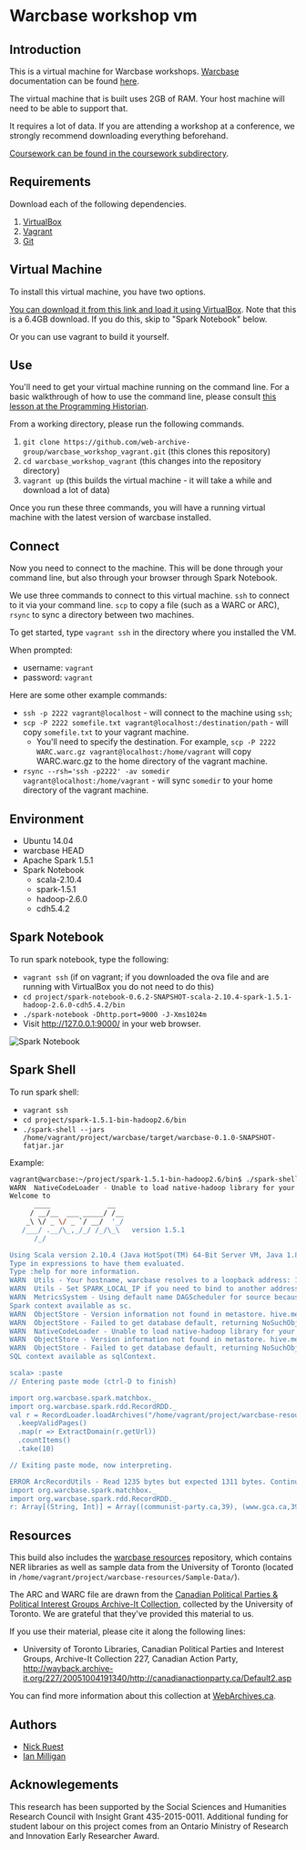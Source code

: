 # Warcbase workshop vm 

## Introduction

This is a virtual machine for Warcbase workshops. [Warcbase](http://warcbase.org) documentation can be found [here](http://docs.warcbase.org/).

The virtual machine that is built uses 2GB of RAM. Your host machine will need to be able to support that.

It requires a lot of data. If you are attending a workshop at a conference, we strongly recommend downloading everything beforehand.

[Coursework can be found in the coursework subdirectory](https://github.com/web-archive-group/warcbase_workshop_vagrant/tree/master/coursework). 

## Requirements

Download each of the following dependencies.

1. [VirtualBox](https://www.virtualbox.org/)
2. [Vagrant](http://www.vagrantup.com/)
3. [Git](https://git-scm.com/)

## Virtual Machine

To install this virtual machine, you have two options. 

[You can download it from this link and load it using VirtualBox](http://alpha.library.yorku.ca/releases/warcbase_workshop/Warcbase_workshop_VM.ova). Note that this is a 6.4GB download. If you do this, skip to "Spark Notebook" below.

Or you can use vagrant to build it yourself.

## Use

You'll need to get your virtual machine running on the command line. For a basic walkthrough of how to use the command line, please consult [this lesson at the Programming Historian](http://programminghistorian.org/lessons/intro-to-bash).

From a working directory, please run the following commands.

1. `git clone https://github.com/web-archive-group/warcbase_workshop_vagrant.git` (this clones this repository)
2. `cd warcbase_workshop_vagrant` (this changes into the repository directory)
3. `vagrant up` (this builds the virtual machine - it will take a while and download a lot of data)

Once you run these three commands, you will have a running virtual machine with the latest version of warcbase installed.

## Connect

Now you need to connect to the machine. This will be done through your command line, but also through your browser through Spark Notebook.

We use three commands to connect to this virtual machine. `ssh` to connect to it via your command line. `scp` to copy a file (such as a WARC or ARC), `rsync` to sync a directory between two machines.

To get started, type `vagrant ssh` in the directory where you installed the VM. 

When prompted:
  - username: `vagrant`
  - password: `vagrant`

Here are some other example commands:
* `ssh -p 2222 vagrant@localhost` - will connect to the machine using `ssh`;
* `scp -P 2222 somefile.txt vagrant@localhost:/destination/path` - will copy `somefile.txt` to your vagrant machine. 
  - You'll need to specify the destination. For example, `scp -P 2222 WARC.warc.gz vagrant@localhost:/home/vagrant` will copy WARC.warc.gz to the home directory of the vagrant machine.
* `rsync --rsh='ssh -p2222' -av somedir vagrant@localhost:/home/vagrant` - will sync `somedir` to your home directory of the vagrant machine.

## Environment

- Ubuntu 14.04
- warcbase HEAD
- Apache Spark 1.5.1 
- Spark Notebook
  - scala-2.10.4
  - spark-1.5.1
  - hadoop-2.6.0
  - cdh5.4.2

## Spark Notebook

To run spark notebook, type the following:

* `vagrant ssh` (if on vagrant; if you downloaded the ova file and are running with VirtualBox you do not need to do this)
* `cd project/spark-notebook-0.6.2-SNAPSHOT-scala-2.10.4-spark-1.5.1-hadoop-2.6.0-cdh5.4.2/bin`
* `./spark-notebook -Dhttp.port=9000 -J-Xms1024m`
* Visit http://127.0.0.1:9000/ in your web browser.

![Spark Notebook](https://cloud.githubusercontent.com/assets/218561/14062458/f8c6a842-f375-11e5-991b-c5d6a80c6f1a.png)

## Spark Shell

To run spark shell:

* `vagrant ssh`
* `cd project/spark-1.5.1-bin-hadoop2.6/bin`
* `./spark-shell --jars /home/vagrant/project/warcbase/target/warcbase-0.1.0-SNAPSHOT-fatjar.jar`

Example:
```bash
vagrant@warcbase:~/project/spark-1.5.1-bin-hadoop2.6/bin$ ./spark-shell --jars /home/vagrant/project/warcbase/target/warcbase-0.1.0-SNAPSHOT-fatjar.jar
WARN  NativeCodeLoader - Unable to load native-hadoop library for your platform... using builtin-java classes where applicable
Welcome to
      ____              __
     / __/__  ___ _____/ /__
    _\ \/ _ \/ _ `/ __/  '_/
   /___/ .__/\_,_/_/ /_/\_\   version 1.5.1
      /_/

Using Scala version 2.10.4 (Java HotSpot(TM) 64-Bit Server VM, Java 1.8.0_74)
Type in expressions to have them evaluated.
Type :help for more information.
WARN  Utils - Your hostname, warcbase resolves to a loopback address: 127.0.1.1; using 10.0.2.15 instead (on interface eth0)
WARN  Utils - Set SPARK_LOCAL_IP if you need to bind to another address
WARN  MetricsSystem - Using default name DAGScheduler for source because spark.app.id is not set.
Spark context available as sc.
WARN  ObjectStore - Version information not found in metastore. hive.metastore.schema.verification is not enabled so recording the schema version 1.2.0
WARN  ObjectStore - Failed to get database default, returning NoSuchObjectException
WARN  NativeCodeLoader - Unable to load native-hadoop library for your platform... using builtin-java classes where applicable
WARN  ObjectStore - Version information not found in metastore. hive.metastore.schema.verification is not enabled so recording the schema version 1.2.0
WARN  ObjectStore - Failed to get database default, returning NoSuchObjectException
SQL context available as sqlContext.

scala> :paste
// Entering paste mode (ctrl-D to finish)

import org.warcbase.spark.matchbox._ 
import org.warcbase.spark.rdd.RecordRDD._ 
val r = RecordLoader.loadArchives("/home/vagrant/project/warcbase-resources/Sample-Data/ARCHIVEIT-227-UOFTORONTO-CANPOLPINT-20060622205612-00009-crawling025.archive.org.arc.gz", sc)
  .keepValidPages()
  .map(r => ExtractDomain(r.getUrl))
  .countItems()
  .take(10)

// Exiting paste mode, now interpreting.

ERROR ArcRecordUtils - Read 1235 bytes but expected 1311 bytes. Continuing...
import org.warcbase.spark.matchbox._
import org.warcbase.spark.rdd.RecordRDD._
r: Array[(String, Int)] = Array((communist-party.ca,39), (www.gca.ca,39), (greenparty.ca,39), (www.davidsuzuki.org,34), (westernblockparty.com,26), (www.nosharia.com,24), (partimarijuana.org,22), (www.ccsd.ca,22), (canadianactionparty.ca,22), (www.nawl.ca,19))
```

## Resources

This build also includes the [warcbase resources](https://github.com/lintool/warcbase-resources) repository, which contains NER libraries as well as sample data from the University of Toronto (located in `/home/vagrant/project/warcbase-resources/Sample-Data/`).

The ARC and WARC file are drawn from the [Canadian Political Parties & Political Interest Groups Archive-It Collection](https://archive-it.org/collections/227), collected by the University of Toronto. We are grateful that they've provided this material to us.

If you use their material, please cite it along the following lines:

- University of Toronto Libraries, Canadian Political Parties and Interest Groups, Archive-It Collection 227, Canadian Action Party, http://wayback.archive-it.org/227/20051004191340/http://canadianactionparty.ca/Default2.asp

You can find more information about this collection at [WebArchives.ca](http://webarchives.ca/). 

## Authors

- [Nick Ruest](https://github.com/ruebot)
- [Ian Milligan](https://github.com/ianmilligan1)

## Acknowlegements

This research has been supported by the Social Sciences and Humanities Research Council with Insight Grant 435-2015-0011. Additional funding for student labour on this project comes from an Ontario Ministry of Research and Innovation Early Researcher Award.